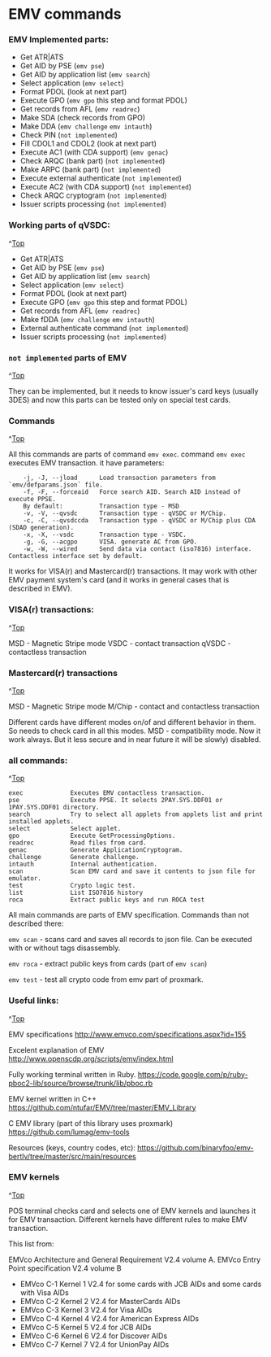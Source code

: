 # EMV commands
<a id="top"></a>

### EMV Implemented parts:

- Get ATR|ATS
- Get AID by PSE (`emv pse`)
- Get AID by application list (`emv search`)
- Select application (`emv select`)
- Format PDOL (look at next part)
- Execute GPO (`emv gpo` this step and format PDOL)
- Get records from AFL (`emv readrec`)
- Make SDA (check records from GPO)
- Make DDA (`emv challenge` `emv intauth`)
- Check PIN (`not implemented`)
- Fill CDOL1 and CDOL2 (look at next part)
- Execute AC1 (with CDA support) (`emv genac`)
- Check ARQC (bank part) (`not implemented`)
- Make ARPC (bank part) (`not implemented`)
- Execute external authenticate (`not implemented`)
- Execute AC2 (with CDA support) (`not implemented`)
- Check ARQC cryptogram (`not implemented`)
- Issuer scripts processing (`not implemented`)

### Working parts of qVSDC:
^[Top](#top)

- Get ATR|ATS
- Get AID by PSE (`emv pse`)
- Get AID by application list (`emv search`)
- Select application (`emv select`)
- Format PDOL (look at next part)
- Execute GPO (`emv gpo` this step and format PDOL)
- Get records from AFL (`emv readrec`)
- Make fDDA (`emv challenge` `emv intauth`)
- External authenticate command (`not implemented`)
- Issuer scripts processing (`not implemented`)

### `not implemented` parts of EMV
^[Top](#top)

They can be implemented, but it needs to know issuer's card keys (usually 3DES) and now this parts can be tested only on special test cards.

### Commands
^[Top](#top)

All this commands are parts of command `emv exec`. 
command `emv exec` executes EMV transaction. it have parameters:
```
    -j, -J, --jload      Load transaction parameters from `emv/defparams.json` file.
    -f, -F, --forceaid   Force search AID. Search AID instead of execute PPSE.
    By default:          Transaction type - MSD
    -v, -V, --qvsdc      Transaction type - qVSDC or M/Chip.
    -c, -C, --qvsdccda   Transaction type - qVSDC or M/Chip plus CDA (SDAD generation).
    -x, -X, --vsdc       Transaction type - VSDC. 
    -g, -G, --acgpo      VISA. generate AC from GPO.
    -w, -W, --wired      Send data via contact (iso7816) interface. Contactless interface set by default.
```
It works for VISA(r) and Mastercard(r) transactions. It may work with other EMV payment system's card (and it works in general cases that is described in EMV).

### VISA(r) transactions:
^[Top](#top)

MSD - Magnetic Stripe mode
VSDC - contact transaction
qVSDC - contactless transaction

### Mastercard(r) transactions
^[Top](#top)

MSD - Magnetic Stripe mode
M/Chip - contact and contactless transaction

Different cards have different modes on/of and different behavior in them. So needs to check card in all this modes.
MSD - compatibility mode. Now it work always. But it less secure and in near future it will be slowly) disabled.

### all commands:
^[Top](#top)

```
exec             Executes EMV contactless transaction.
pse              Execute PPSE. It selects 2PAY.SYS.DDF01 or 1PAY.SYS.DDF01 directory.
search           Try to select all applets from applets list and print installed applets.
select           Select applet.
gpo              Execute GetProcessingOptions.
readrec          Read files from card.
genac            Generate ApplicationCryptogram.
challenge        Generate challenge.
intauth          Internal authentication.
scan             Scan EMV card and save it contents to json file for emulator.
test             Crypto logic test.
list             List ISO7816 history
roca             Extract public keys and run ROCA test
```

All main commands are parts of EMV specification. Commands than not described there:

`emv scan` - scans card and saves all records to json file. Can be executed with or without tags disassembly. 

`emv roca` - extract public keys from cards (part of `emv scan`)

`emv test` - test all crypto code from emv part of proxmark.

### Useful links:
^[Top](#top)

EMV specifications
http://www.emvco.com/specifications.aspx?id=155

Excelent explanation of EMV
http://www.openscdp.org/scripts/emv/index.html

Fully working terminal written in Ruby.
https://code.google.com/p/ruby-pboc2-lib/source/browse/trunk/lib/pboc.rb

EMV kernel written in C++
https://github.com/ntufar/EMV/tree/master/EMV_Library

C EMV library (part of this library uses proxmark)
https://github.com/lumag/emv-tools

Resources (keys, country codes, etc):
https://github.com/binaryfoo/emv-bertlv/tree/master/src/main/resources

### EMV kernels
^[Top](#top)

POS terminal checks card and selects one of EMV kernels and launches it for EMV transaction. Different kernels have different rules to make EMV transaction.

This list from:

EMVco Architecture and General Requirement V2.4 volume A.
EMVco Entry Point specification V2.4 volume B

- EMVco C-1 Kernel 1 V2.4 for some cards with JCB AIDs and some cards with Visa AIDs
- EMVco C-2 Kernel 2 V2.4 for MasterCards AIDs
- EMVco C-3 Kernel 3 V2.4 for Visa AIDs
- EMVco C-4 Kernel 4 V2.4 for American Express AIDs
- EMVco C-5 Kernel 5 V2.4 for JCB AIDs
- EMVco C-6 Kernel 6 V2.4 for Discover AIDs
- EMVco C-7 Kernel 7 V2.4 for UnionPay AIDs
